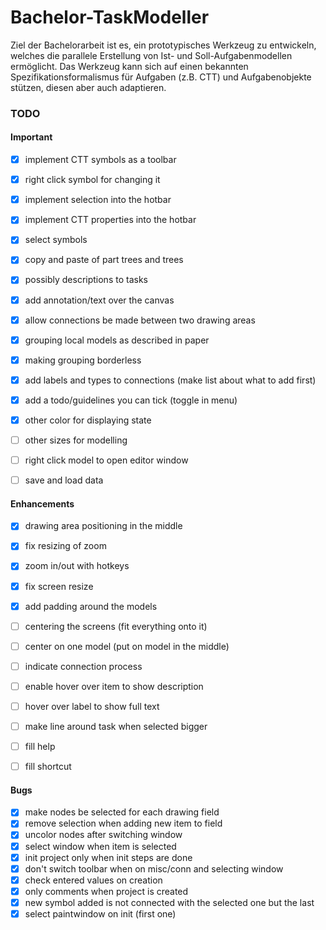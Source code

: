 # Bachelor-TaskModeller

Ziel der Bachelorarbeit ist es, ein prototypisches Werkzeug zu entwickeln, welches die parallele Erstellung von Ist- und Soll-Aufgabenmodellen ermöglicht. Das
Werkzeug kann sich auf einen bekannten Spezifikationsformalismus für Aufgaben (z.B. CTT) und Aufgabenobjekte stützen, diesen aber auch adaptieren.

### TODO
#### Important
- [x] implement CTT symbols as a toolbar
- [x] right click symbol for changing it
- [x] implement selection into the hotbar
- [x] implement CTT properties into the hotbar
- [x] select symbols
- [x] copy and paste of part trees and trees
- [x] possibly descriptions to tasks
- [x] add annotation/text over the canvas
- [x] allow connections be made between two drawing areas
- [x] grouping local models as described in paper
- [x] making grouping borderless
- [x] add labels and types to connections (make list about what to add first)
- [x] add a todo/guidelines you can tick (toggle in menu)
- [x] other color for displaying state

- [ ] other sizes for modelling
- [ ] right click model to open editor window
- [ ] save and load data

#### Enhancements
- [x] drawing area positioning in the middle
- [x] fix resizing of zoom
- [x] zoom in/out with hotkeys
- [x] fix screen resize
- [x] add padding around the models

- [ ] centering the screens (fit everything onto it)
- [ ] center on one model (put on model in the middle)
- [ ] indicate connection process
- [ ] enable hover over item to show description
- [ ] hover over label to show full text
- [ ] make line around task when selected bigger
- [ ] fill help
- [ ] fill shortcut

#### Bugs
- [x] make nodes be selected for each drawing field
- [x] remove selection when adding new item to field
- [x] uncolor nodes after switching window
- [x] select window when item is selected
- [x] init project only when init steps are done
- [x] don't switch toolbar when on misc/conn and selecting window
- [x] check entered values on creation
- [x] only comments when project is created
- [x] new symbol added is not connected with the selected one but the last
- [x] select paintwindow on init (first one)